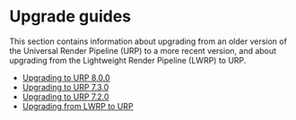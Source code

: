 # Upgrade guides

This section contains information about upgrading from an older version of the Universal Render Pipeline (URP) to a more recent version, and about upgrading from the Lightweight Render Pipeline (LWRP) to URP.

* [Upgrading to URP 8.0.0](upgrade-guide-8-0-0.md)
* [Upgrading to URP 7.3.0](upgrade-guide-7-3-0.md)
* [Upgrading to URP 7.2.0](upgrade-guide-7-2-0.md)
* [Upgrading from LWRP to URP](upgrade-lwrp-to-urp.md)
